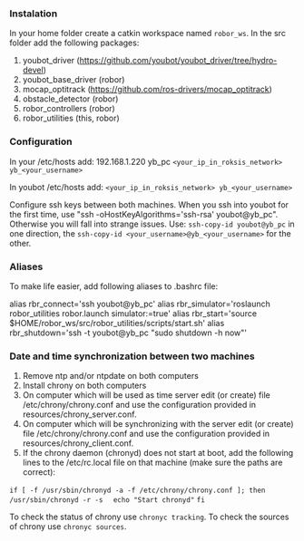 ### Instalation

In your home folder create a catkin workspace named `robor_ws`. In the src folder add the following packages:

1. youbot_driver (https://github.com/youbot/youbot_driver/tree/hydro-devel)
2. youbot_base_driver (robor)
3. mocap_optitrack (https://github.com/ros-drivers/mocap_optitrack)
4. obstacle_detector (robor)
5. robor_controllers (robor)
6. robor_utilities (this, robor)

### Configuration

In your /etc/hosts add:
192.168.1.220   yb_pc
`<your_ip_in_roksis_network> yb_<your_username>`

In youbot /etc/hosts add:
`<your_ip_in_roksis_network> yb_<your_username>`

Configure ssh keys between both machines. When you ssh into youbot for the first time, use "ssh -oHostKeyAlgorithms='ssh-rsa' youbot@yb_pc". Otherwise you will fall into strange issues. Use:
`ssh-copy-id youbot@yb_pc`
in one direction, the 
`ssh-copy-id <your_username>@yb_<your_username>`
for the other.

### Aliases

To make life easier, add following aliases to .bashrc file:

alias rbr_connect='ssh youbot@yb_pc'
alias rbr_simulator='roslaunch robor_utilities robor.launch simulator:=true'
alias rbr_start='source $HOME/robor_ws/src/robor_utilities/scripts/start.sh'
alias rbr_shutdown='ssh -t youbot@yb_pc "sudo shutdown -h now"'

### Date and time synchronization between two machines

1. Remove ntp and/or ntpdate on both computers
2. Install chrony on both computers
3. On computer which will be used as time server edit (or create) file /etc/chrony/chrony.conf and use the configuration provided in resources/chrony_server.conf.
4. On computer which will be synchronizing with the server edit (or create) file /etc/chrony/chrony.conf and use the configuration provided in resources/chrony_client.conf.
5. If the chrony daemon (chronyd) does not start at boot, add the following lines to the /etc/rc.local file on that machine (make sure the paths are correct):

`if [ -f /usr/sbin/chronyd -a -f /etc/chrony/chrony.conf ]; then`
`  /usr/sbin/chronyd -r -s`
`  echo "Start chronyd"`
`fi`

To check the status of chrony use `chronyc tracking`. To check the sources of chrony use `chronyc sources`.